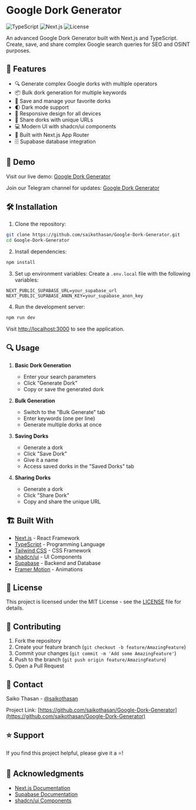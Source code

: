 # Google Dork Generator

![TypeScript](https://img.shields.io/badge/TypeScript-98%25-blue)
![Next.js](https://img.shields.io/badge/Next.js-13.5-black)
![License](https://img.shields.io/badge/license-MIT-green)

An advanced Google Dork Generator built with Next.js and TypeScript. Create, save, and share complex Google search queries for SEO and OSINT purposes.

## 🌟 Features

- 🔍 Generate complex Google dorks with multiple operators
- 📦 Bulk dork generation for multiple keywords
- 💾 Save and manage your favorite dorks
- 🌓 Dark mode support
- 📱 Responsive design for all devices
- 🔄 Share dorks with unique URLs
- 💻 Modern UI with shadcn/ui components
- 🚀 Built with Next.js App Router
- 🗄️ Supabase database integration

## 🚀 Demo

Visit our live demo: [Google Dork Generator](https://google-dork-generator.vercel.app)

Join our Telegram channel for updates: [Google Dork Generator](https://t.me/googledorkgenerator)

## 🛠️ Installation

1. Clone the repository:
```bash
git clone https://github.com/saikothasan/Google-Dork-Generator.git
cd Google-Dork-Generator
```

2. Install dependencies:
```bash
npm install
```

3. Set up environment variables:
Create a `.env.local` file with the following variables:
```env
NEXT_PUBLIC_SUPABASE_URL=your_supabase_url
NEXT_PUBLIC_SUPABASE_ANON_KEY=your_supabase_anon_key
```

4. Run the development server:
```bash
npm run dev
```

Visit [http://localhost:3000](http://localhost:3000) to see the application.

## 🔍 Usage

1. **Basic Dork Generation**
   - Enter your search parameters
   - Click "Generate Dork"
   - Copy or save the generated dork

2. **Bulk Generation**
   - Switch to the "Bulk Generate" tab
   - Enter keywords (one per line)
   - Generate multiple dorks at once

3. **Saving Dorks**
   - Generate a dork
   - Click "Save Dork"
   - Give it a name
   - Access saved dorks in the "Saved Dorks" tab

4. **Sharing Dorks**
   - Generate a dork
   - Click "Share Dork"
   - Copy and share the unique URL

## 🏗️ Built With

- [Next.js](https://nextjs.org/) - React Framework
- [TypeScript](https://www.typescriptlang.org/) - Programming Language
- [Tailwind CSS](https://tailwindcss.com/) - CSS Framework
- [shadcn/ui](https://ui.shadcn.com/) - UI Components
- [Supabase](https://supabase.com/) - Backend and Database
- [Framer Motion](https://www.framer.com/motion/) - Animations

## 📝 License

This project is licensed under the MIT License - see the [LICENSE](LICENSE) file for details.

## 🤝 Contributing

1. Fork the repository
2. Create your feature branch (`git checkout -b feature/AmazingFeature`)
3. Commit your changes (`git commit -m 'Add some AmazingFeature'`)
4. Push to the branch (`git push origin feature/AmazingFeature`)
5. Open a Pull Request

## 📧 Contact

Saiko Thasan - [@saikothasan](https://github.com/saikothasan)

Project Link: [https://github.com/saikothasan/Google-Dork-Generator](https://github.com/saikothasan/Google-Dork-Generator)

## ⭐ Support

If you find this project helpful, please give it a ⭐️!

## 🙏 Acknowledgments

- [Next.js Documentation](https://nextjs.org/docs)
- [Supabase Documentation](https://supabase.com/docs)
- [shadcn/ui Components](https://ui.shadcn.com/)
